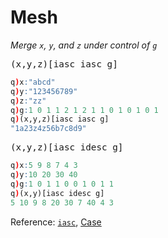 # Mesh


_Merge `x`, `y`, and `z` under control of `g`_

<big>`(x,y,z)[iasc iasc g]`</big>

```q
q)x:"abcd"
q)y:"123456789"
q)z:"zz"
q)g:1 0 1 1 2 1 2 1 1 0 1 0 1 0 1
q)(x,y,z)[iasc iasc g]
"1a23z4z56b7c8d9"
```


<big>`(x,y,z)[iasc idesc g]`</big>

```q
q)x:5 9 8 7 4 3
q)y:10 20 30 40
q)g:1 0 1 1 0 0 1 0 1 1
q)(x,y)[iasc idesc g]
5 10 9 8 20 30 7 40 4 3
```


<i class="far fa-hand-point-right"></i>
Reference: 
[`iasc`](https://code.kx.com/v2/ref/iasc/), 
[Case](https://code.kx.com/v2/ref/maps/#case)